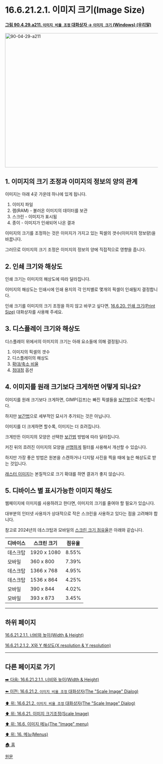 # 16.6.21.2.1. 이미지 크기(Image Size)

<a id="90-04-29-a211"></a>

#### [그림 90.4.29.a211. `이미지 비율 조정` 대화상자 → `이미지 크기` (Windows) (우리말)](./90-04-0029-scale_image.md#90-04-29-a211)
<img width="582" height="441" alt="90-04-29-a211" src="https://github.com/user-attachments/assets/22c53945-54d6-49f7-9b9a-1a17c850007b" />

<a id="16-06-21-02-01-s1"></a>

## 1. 이미지의 크기 조정과 이미지의 정보의 양의 관계
이미지는 아래 4곳 가운데 하나에 있게 됩니다.

1. 이미지 파일
2. 램(RAM) - 불러온 이미지의 데이터를 보관
3. 스크린 - 이미지가 표시됨
4. 종이 - 이미지가 인쇄되어 나온 결과

이미지의 크기를 조정하는 것은 이미지가 가지고 있는 픽셀의 갯수(이미지의 정보량)을 바꿉니다.

그러므로 이미지의 크기 조정은 이미지의 정보의 양에 직접적으로 영향을 줍니다.

<a id="16-06-21-02-01-s2"></a>

## 2. 인쇄 크기와 해상도
인쇄 크기는 이미지의 해상도에 따라 달라집니다.

이미지의 해상도는 인쇄시에 인쇄 용지의 각 인치별로 몇개의 픽셀이 인쇄될지 결정합니다.

인쇄 크기를 이미지의 크기 조정을 하지 않고 바꾸고 싶다면, [16.6.20. 인쇄 크기(Print Size)](./16-06-20-00-print-size.md) 대화상자를 사용해 주세요.

<a id="16-06-21-02-01-s3"></a>

## 3. 디스플레이 크기와 해상도
디스플레이 위에서의 이미지의 크기는 아래 요소들에 의해 결정됩니다.

1. 이미지의 픽셀의 갯수
2. 디스플레이의 해상도
3. [확대/축소 비율](./16-05-05-00-zoom.md)
3. [점대점](./16-05-04-00-dot-for-dot.md) 옵션

<a id="16-06-21-02-01-s4"></a>

## 4. 이미지를 원래 크기보다 크게하면 어떻게 되나요?
이미지를 원래 크기보다 크게하면, GIMP(김프)는 빠진 픽셀들을 [보간법](./19-glossaryx-interpolation.md)으로 계산합니다.

하지만 [보간법](./19-glossaryx-interpolation.md)으로 세부적인 묘사가 추가되는 것은 아닙니다.

이미지를 더 크게하면 할수록, 이미지는 더 흐려집니다.

크게만든 이미지의 모양은 선택한 [보간법](./19-glossaryx-interpolation.md) 방법에 따라 달라집니다.

커진 뒤의 흐려진 이미지의 모양을 [선명하게](./17-04-08-sharpen-unsharp-mask.md) 필터를 사용해서 개선할 수 있습니다.

하지만 가장 좋은 방법은 원본을 스캔하거나 디지털 사진을 찍을 때에 높은 해상도로 받는 것입니다.

[래스터 이미지](./19-glossaryx-raster_graphics.md)는 본질적으로 크기 확대를 하면 결과가 좋지 않습니다.

<a id="16-06-21-02-01-s5"></a>

## 5. 디바이스 별 표시가능한 이미지 해상도
웹페이지에 이미지를 사용하려고 한다면, 이미지의 크기를 줄여야 할 필요가 있습니다.

대부분의 인터넷 사용자가 상대적으로 작은 스크린을 사용하고 있다는 점을 고려해야 합니다.

참고로 2024년의 데스크탑과 모바일의 [스크린 크기 점유율](https://www.browserstack.com/guide/common-screen-resolutions)은 아래와 같습니다.

|디바이스|스크린 크기|점유율|
|---|---|---|
|데스크탑|1920 x 1080|8.55%|
|모바일|360 x 800|7.39%|
|데스크탑|1366 x 768|4.95%|
|데스크탑|1536 x 864|4.25%|
|모바일|390 x 844|4.02%|
|모바일|393 x 873|3.45%|

***

## 하위 페이지

[16.6.21.2.1.1. 너비와 높이(Width & Height)](./16-06-21-02-01-01-width_n_height.md)

[16.6.21.2.1.2. X와 Y 해상도(X resolution & Y resolution)](./16-06-21-02-01-02-x_n_y_resolution.md)

***

## 다른 페이지로 가기

[➡️ 다음: 16.6.21.2.1.1. 너비와 높이(Width & Height)](./16-06-21-02-01-01-width_n_height.md)

[⬅️ 이전: 16.6.21.2. `이미지 비율 조정` 대화상자(The "Scale Image" Dialog)](./16-06-21-02-00-the_scale_image_dialog.md)

[⬆️ 위: 16.6.21.2. `이미지 비율 조정` 대화상자(The "Scale Image" Dialog)](./16-06-21-02-00-the_scale_image_dialog.md)

[⬆️ 위: 16.6.21. 이미지 크기조정(Scale Image)](./16-06-21-00-scale-image.md)

[⬆️ 위: 16.6. 이미지 메뉴(The "Image" menu)](./16-06-00-the-image-menu.md)

[⬆️ 위: 16. 메뉴(Menus)](./16-00-menus.md)

[🏠 홈](./00-home.md)

[원문](https://docs.gimp.org/2.10/ko/gimp-image-scale.html#idm27571)